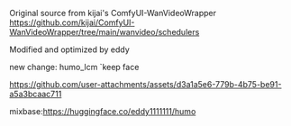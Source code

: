 Original source from kijai's ComfyUI-WanVideoWrapper
https://github.com/kijai/ComfyUI-WanVideoWrapper/tree/main/wanvideo/schedulers

Modified and optimized by eddy

new change: humo_lcm `keep face



https://github.com/user-attachments/assets/d3a1a5e6-779b-4b75-be91-a5a3bcaac711


mixbase:https://huggingface.co/eddy1111111/humo
